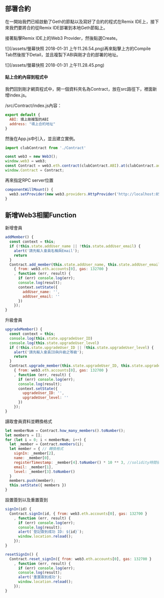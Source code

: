 ## 部署合約

在一開始我們已經啟動了Geth的節點以及寫好了合約的程式在Remix IDE上，接下來我們要將合約從Remix IDE部署到本地Geth節點上。

接著點擊Remix IDE上的Web3 Provider，然後點選Create。

![](/assets/螢幕快照 2018-01-31 上午11.26.54.png)再來點擊上方的Compile Tab然後按下Detail，並且複製下ABI與剛才合約部署的地址。

![](/assets/螢幕快照 2018-01-31 上午11.28.45.png)

#### 貼上合約內容到程式中

我們回到剛才網頁程式中，開一個資料夾名為Contract，放在src路徑下，裡面新增index.js。

/src/Contract/index.js內容：

```js
export default {
  ABI: 填上剛複製的ABI
  address: "填上合約地址"
}
```

然後在App.js中引入，並且建立實例。

```js
import clubContract from './Contract'

const web3 = new Web3();
window.web3 = web3;
const Contract = web3.eth.contract(clubContract.ABI).at(clubContract.address);
window.Contract = Contract;
```

再來指定RPC server位置

```js
componentWillMount() {
  web3.setProvider(new web3.providers.HttpProvider('http://localhost:8545')); //指定為RPC server的位置
}
```

## 新增Web3相關Function

新增會員

```js
addMember() {
  const context = this;
  if (!this.state.addUser_name || !this.state.addUser_email) {
    alert('請先輸入會員名稱與Email');
    return
  }
  Contract.add_member(this.state.addUser_name, this.state.addUser_email,
    { from: web3.eth.accounts[0], gas: 132700 }
    , function (err, result) {
      if (err) console.log(err);
      console.log(result);
      context.setState({
        addUser_name: '',
        addUser_email: ''
      })
    });
}
```

升級會員

```js
upgradeMember() {
  const context = this;
  console.log(this.state.upgradeUser_ID)
  console.log(this.state.upgradeUser_level)
  if (!this.state.upgradeUser_ID || !this.state.upgradeUser_level) {
    alert('請先輸入會員ID與升級之等級');
    return
  }
  Contract.upgrade_member(this.state.upgradeUser_ID, this.state.upgradeUser_level,
    { from: web3.eth.accounts[0], gas: 132700 }
    , function (err, result) {
      if (err) console.log(err);
      console.log(result);
      context.setState({
        upgradeUser_ID: '',
        upgradeUser_level: ''
      })
    });
}
```

讀取會員資料並轉換格式

```js
let memberNum = Contract.how_many_members().toNumber();
let members = [];
for (let i = 0; i < memberNum; i++) {
  let _member = Contract.members(i);
  let member = { // 轉換格式
    signIn: _member[2],
    name: _member[0],
    registerTimestamp: _member[4].toNumber() * 10 ** 3, //solidity時間後面沒有毫秒的三個零
    email: _member[1],
    level: _member[3].toNumber()
  }
  members.push(member);
  this.setState({ members })
}
```

設置簽到以及重置簽到

```js
signIn(id) {
  Contract.signIn(id, { from: web3.eth.accounts[0], gas: 132700 }
    , function (err, result) {
      if (err) console.log(err);
      console.log(result);
      alert(`登記簽到成功 ID: ${id}`);
      window.location.reload();
    });
}

resetSignIn() {
  Contract.reset_signIn({ from: web3.eth.accounts[0], gas: 132700 }
    , function (err, result) {
      if (err) console.log(err);
      console.log(result);
      alert('重置簽到成功');
      window.location.reload();
    });
}
```



